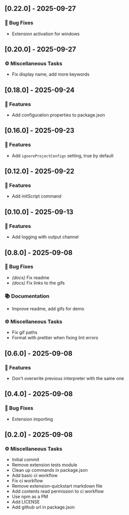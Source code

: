 ## [0.22.0] - 2025-09-27

### 🐛 Bug Fixes

- Extension activation for windows
## [0.20.0] - 2025-09-27

### ⚙️ Miscellaneous Tasks

- Fix display name, add more keywords
## [0.18.0] - 2025-09-24

### 🚀 Features

- Add configuration properties to package.json
## [0.16.0] - 2025-09-23

### 🚀 Features

- Add `ignoreProjectConfigs` setting, true by default
## [0.12.0] - 2025-09-22

### 🚀 Features

- Add initScript command
## [0.10.0] - 2025-09-13

### 🚀 Features

- Add logging with output channel
## [0.8.0] - 2025-09-08

### 🐛 Bug Fixes

- *(docs)* Fix readme
- *(docs)* Fix links to the gifs

### 📚 Documentation

- Improve readme, add gifs for demo

### ⚙️ Miscellaneous Tasks

- Fix gif paths
- Format with prettier when fixing lint errors
## [0.6.0] - 2025-09-08

### 🚀 Features

- Don't overwrite previous interpreter with the same one
## [0.4.0] - 2025-09-08

### 🐛 Bug Fixes

- Extension importing
## [0.2.0] - 2025-09-08

### ⚙️ Miscellaneous Tasks

- Initial commit
- Remove extension tests module
- Clean up commands in package.json
- Add basic ci workflow
- Fix ci workflow
- Remove extension-quickstart markdown file
- Add contents read permission to ci workflow
- Use npm as a PM
- Add LICENSE
- Add github url in package.json
